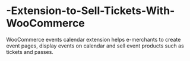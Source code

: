 # -Extension-to-Sell-Tickets-With-WooCommerce
WooCommerce events calendar extension helps e-merchants to create event pages, display events on calendar and sell event products such as tickets and passes. 
